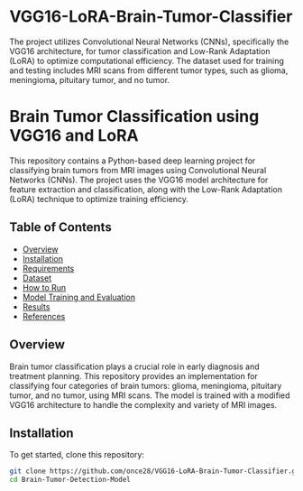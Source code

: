 # VGG16-LoRA-Brain-Tumor-Classifier
The project utilizes Convolutional Neural Networks (CNNs), specifically the VGG16 architecture, for tumor classification and Low-Rank Adaptation (LoRA) to optimize computational efficiency. The dataset used for training and testing includes MRI scans from different tumor types, such as glioma, meningioma, pituitary tumor, and no tumor.

# Brain Tumor Classification using VGG16 and LoRA

This repository contains a Python-based deep learning project for classifying brain tumors from MRI images using Convolutional Neural Networks (CNNs). The project uses the VGG16 model architecture for feature extraction and classification, along with the Low-Rank Adaptation (LoRA) technique to optimize training efficiency.

## Table of Contents

- [Overview](#overview)
- [Installation](#installation)
- [Requirements](#requirements)
- [Dataset](#dataset)
- [How to Run](#how-to-run)
- [Model Training and Evaluation](#model-training-and-evaluation)
- [Results](#results)
- [References](#references)

## Overview

Brain tumor classification plays a crucial role in early diagnosis and treatment planning. This repository provides an implementation for classifying four categories of brain tumors: glioma, meningioma, pituitary tumor, and no tumor, using MRI scans. The model is trained with a modified VGG16 architecture to handle the complexity and variety of MRI images.

## Installation

To get started, clone this repository:

```bash
git clone https://github.com/once28/VGG16-LoRA-Brain-Tumor-Classifier.git
cd Brain-Tumor-Detection-Model
